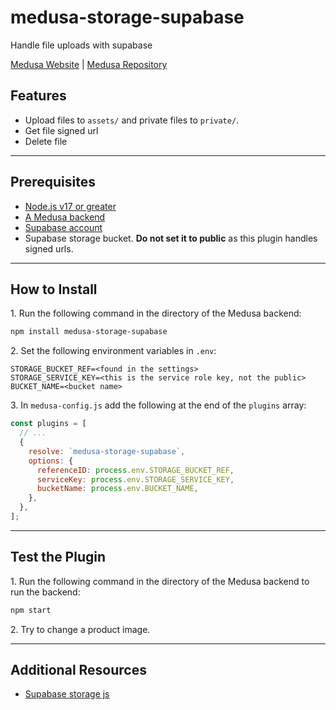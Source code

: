 # medusa-storage-supabase

Handle file uploads with supabase

[Medusa Website](https://medusajs.com/) | [Medusa Repository](https://github.com/medusajs/medusa)

## Features

- Upload files to `assets/` and private files to `private/`.
- Get file signed url
- Delete file

---

## Prerequisites

- [Node.js v17 or greater](https://nodejs.org/en)
- [A Medusa backend](https://docs.medusajs.com/development/backend/install)
- [Supabase account](https://supabase.com/)
- Supabase storage bucket. **Do not set it to public** as this plugin handles signed urls.

---

## How to Install

1\. Run the following command in the directory of the Medusa backend:

```bash
npm install medusa-storage-supabase
```

2\. Set the following environment variables in `.env`:

```dotenv
STORAGE_BUCKET_REF=<found in the settings>
STORAGE_SERVICE_KEY=<this is the service role key, not the public>
BUCKET_NAME=<bucket name>
```

3\. In `medusa-config.js` add the following at the end of the `plugins` array:

```js
const plugins = [
  // ...
  {
    resolve: `medusa-storage-supabase`,
    options: {
      referenceID: process.env.STORAGE_BUCKET_REF,
      serviceKey: process.env.STORAGE_SERVICE_KEY,
      bucketName: process.env.BUCKET_NAME,
    },
  },
];
```

---

## Test the Plugin

1\. Run the following command in the directory of the Medusa backend to run the backend:

```bash
npm start
```

2\. Try to change a product image.

---

## Additional Resources

- [Supabase storage js](https://github.com/supabase/storage-js)
